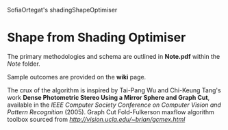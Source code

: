 
SofiaOrtegat's shadingShapeOptimiser

Shape from Shading Optimiser
================

The primary methodologies and schema are outlined in **Note.pdf** within the *Note* folder.

Sample outcomes are provided on the **wiki** page. 

The crux of the algorithm is inspired by Tai-Pang Wu and Chi-Keung Tang's work **Dense Photometric Stereo Using a Mirror Sphere and Graph Cut**, available in the *IEEE Computer Society Conference on Computer Vision and Pattern Recognition* (2005). Graph Cut Fold-Fulkerson maxflow algorithm toolbox sourced from *http://vision.ucla.edu/~brian/gcmex.html*